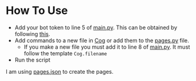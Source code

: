 # How To Use
- Add your bot token to line 5 of [main.py](main.py). This can be obtained by following [this](https://discordpy.readthedocs.io/en/latest/discord.html).
- Add commands to a new file in [Cog](Cog) or add them to the [pages.py](Cog/pages.py) file.
    - If you make a new file you must add it to line 8 of [main.py](main.py). It must follow the template `Cog.filename`
- Run the script

I am using [pages.json](pages.json) to create the pages.

